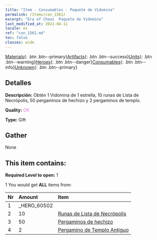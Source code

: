 ```yaml
---
title: "Item - Consumables - Paquete de Vidomina"
permalink: /Items/con_1561/
excerpt: "Era of Chaos  Paquete de Vidomina"
last_modified_at: 2021-04-11
locale: es
ref: "con_1561.md"
toc: false
classes: wide
---
```

 [Materials](/es/Items/){: .btn .btn--primary}[Artifacts](/es/Items/Artifacts/){: .btn .btn--success}[Units](/es/Items/Units/){: .btn .btn--warning}[Heroes](/es/Items/Heroes/){: .btn .btn--danger}[Consumables](/es/Items/Consumables/){: .btn .btn--info}[Unknown](/es/Items/Unknown/){: .btn .btn--primary}

## Detalles
 **Descripción:** Obtén 1 Vidomina de 1 estrella, 10 runas de Lista de Necrópolis, 50 pergaminos de hechizo y 2 pergaminos de templo.

 **Quality:** <span style="color: #DA70D6">OK</span>

 **Type:** Gift

## Gather

  None

## This item contains:

 **Required Level to open:** 1

 1 You would get **ALL** items  from:

  | Nr | Amount |     Item    |
  |:---|:-------|:------------|
  | 1 | _HERO_60502 | 
  | 2 | 10 | [Runas de Lista de Necrópolis](/es/Items/con_755/) | 
  | 3 | 50 | [Pergaminos de hechizo](/es/Items/con_694/) | 
  | 4 | 2 | [Pergamino de Templo Antiguo](/es/Items/con_697/) | 
